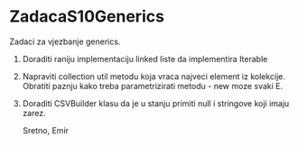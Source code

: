 # ZadacaS10Generics

Zadaci za vjezbanje generics.

1. Doraditi raniju implementaciju linked liste da implementira Iterable<Object>

2. Napraviti collection util metodu koja vraca najveci element iz kolekcije. Obratiti paznju kako treba parametrizirati metodu - new moze svaki E.

3. Doraditi CSVBuilder klasu da je u stanju primiti null i stringove koji imaju zarez.

Sretno,
Emir
